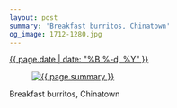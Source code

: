 ```yaml
---
layout: post
summary: 'Breakfast burritos, Chinatown'
og_image: 1712-1280.jpg
---
```


<div class="post">
 <time>
  <a href="/1712">
   {{ page.date | date: "%B %-d, %Y" }}
  </a>
 </time>
 <a href="/1712">
  <figure data-taken="12/1/2022">
   <img alt="{{ page.summary }}" sizes="(min-width: 700px) 50vw, calc(100vw - 2rem)" src="{{ site.assets_url }}/1712-640.jpg" srcset="{{ site.assets_url }}/1712-320.jpg 320w, {{ site.assets_url }}/1712-640.jpg 640w, {{ site.assets_url }}/1712-960.jpg 960w, {{ site.assets_url }}/1712-1280.jpg 1280w"/>
  </figure>
 </a>
 <span>
  Breakfast burritos, Chinatown
 </span>
</div>
